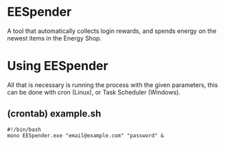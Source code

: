 # EESpender
A tool that automatically collects login rewards, and spends energy on the newest items in the Energy Shop.

# Using EESpender
All that is necessary is running the process with the given parameters, this can be done with cron (Linux), or Task Scheduler (Windows).
## (crontab) example.sh
```shell
#!/bin/bash
mono EESpender.exe "email@example.com" "password" &
```
